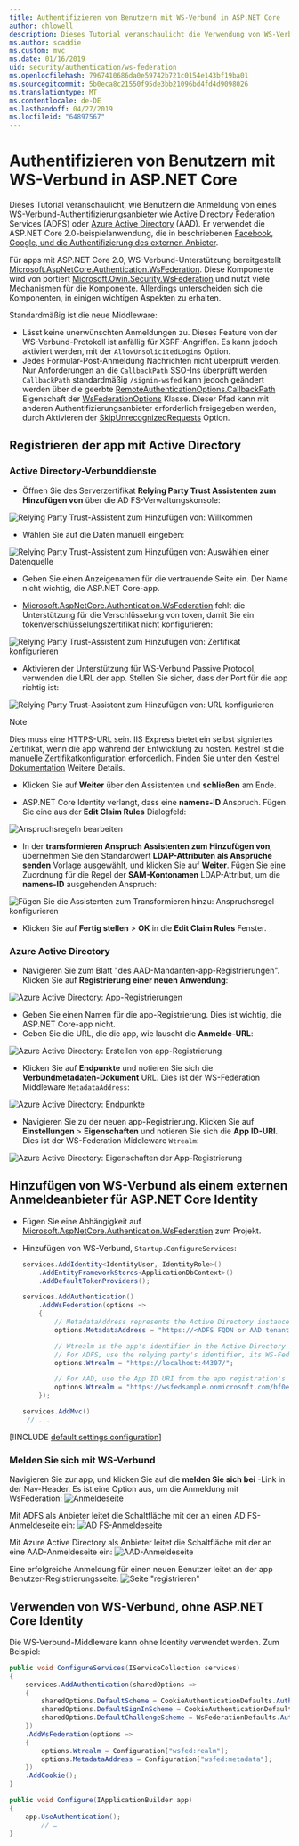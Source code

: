 ```yaml
---
title: Authentifizieren von Benutzern mit WS-Verbund in ASP.NET Core
author: chlowell
description: Dieses Tutorial veranschaulicht die Verwendung von WS-Verbund in einer ASP.NET Core-app.
ms.author: scaddie
ms.custom: mvc
ms.date: 01/16/2019
uid: security/authentication/ws-federation
ms.openlocfilehash: 7967410686da0e59742b721c0154e143bf19ba01
ms.sourcegitcommit: 5b0eca8c21550f95de3bb21096bd4fd4d9098026
ms.translationtype: MT
ms.contentlocale: de-DE
ms.lasthandoff: 04/27/2019
ms.locfileid: "64897567"
---
```

# <a name="authenticate-users-with-ws-federation-in-aspnet-core"></a>Authentifizieren von Benutzern mit WS-Verbund in ASP.NET Core

Dieses Tutorial veranschaulicht, wie Benutzern die Anmeldung von eines WS-Verbund-Authentifizierungsanbieter wie Active Directory Federation Services (ADFS) oder [Azure Active Directory](/azure/active-directory/) (AAD). Er verwendet die ASP.NET Core 2.0-beispielanwendung, die in beschriebenen [Facebook, Google, und die Authentifizierung des externen Anbieter](xref:security/authentication/social/index).

Für apps mit ASP.NET Core 2.0, WS-Verbund-Unterstützung bereitgestellt [Microsoft.AspNetCore.Authentication.WsFederation](https://www.nuget.org/packages/Microsoft.AspNetCore.Authentication.WsFederation). Diese Komponente wird von portiert [Microsoft.Owin.Security.WsFederation](https://www.nuget.org/packages/Microsoft.Owin.Security.WsFederation) und nutzt viele Mechanismen für die Komponente. Allerdings unterscheiden sich die Komponenten, in einigen wichtigen Aspekten zu erhalten.

Standardmäßig ist die neue Middleware:

* Lässt keine unerwünschten Anmeldungen zu. Dieses Feature von der WS-Verbund-Protokoll ist anfällig für XSRF-Angriffen. Es kann jedoch aktiviert werden, mit der `AllowUnsolicitedLogins` Option.
* Jedes Formular-Post-Anmeldung Nachrichten nicht überprüft werden. Nur Anforderungen an die `CallbackPath` SSO-Ins überprüft werden `CallbackPath` standardmäßig `/signin-wsfed` kann jedoch geändert werden über die geerbte [RemoteAuthenticationOptions.CallbackPath](/dotnet/api/microsoft.aspnetcore.authentication.remoteauthenticationoptions.callbackpath) Eigenschaft der [ WsFederationOptions](/dotnet/api/microsoft.aspnetcore.authentication.wsfederation.wsfederationoptions) Klasse. Dieser Pfad kann mit anderen Authentifizierungsanbieter erforderlich freigegeben werden, durch Aktivieren der [SkipUnrecognizedRequests](/dotnet/api/microsoft.aspnetcore.authentication.wsfederation.wsfederationoptions.skipunrecognizedrequests) Option.

## <a name="register-the-app-with-active-directory"></a>Registrieren der app mit Active Directory

### <a name="active-directory-federation-services"></a>Active Directory-Verbunddienste

* Öffnen Sie des Serverzertifikat **Relying Party Trust Assistenten zum Hinzufügen von** über die AD FS-Verwaltungskonsole:

![Relying Party Trust-Assistent zum Hinzufügen von: Willkommen](ws-federation/_static/AdfsAddTrust.png)

* Wählen Sie auf die Daten manuell eingeben:

![Relying Party Trust-Assistent zum Hinzufügen von: Auswählen einer Datenquelle](ws-federation/_static/AdfsSelectDataSource.png)

* Geben Sie einen Anzeigenamen für die vertrauende Seite ein. Der Name nicht wichtig, die ASP.NET Core-app.

* [Microsoft.AspNetCore.Authentication.WsFederation](https://www.nuget.org/packages/Microsoft.AspNetCore.Authentication.WsFederation) fehlt die Unterstützung für die Verschlüsselung von token, damit Sie ein tokenverschlüsselungszertifikat nicht konfigurieren:

![Relying Party Trust-Assistent zum Hinzufügen von: Zertifikat konfigurieren](ws-federation/_static/AdfsConfigureCert.png)

* Aktivieren der Unterstützung für WS-Verbund Passive Protocol, verwenden die URL der app. Stellen Sie sicher, dass der Port für die app richtig ist:

![Relying Party Trust-Assistent zum Hinzufügen von: URL konfigurieren](ws-federation/_static/AdfsConfigureUrl.png)

> [!NOTE]
> Dies muss eine HTTPS-URL sein. IIS Express bietet ein selbst signiertes Zertifikat, wenn die app während der Entwicklung zu hosten. Kestrel ist die manuelle Zertifikatkonfiguration erforderlich. Finden Sie unter den [Kestrel Dokumentation](xref:fundamentals/servers/kestrel) Weitere Details.

* Klicken Sie auf **Weiter** über den Assistenten und **schließen** am Ende.

* ASP.NET Core Identity verlangt, dass eine **namens-ID** Anspruch. Fügen Sie eine aus der **Edit Claim Rules** Dialogfeld:

![Anspruchsregeln bearbeiten](ws-federation/_static/EditClaimRules.png)

* In der **transformieren Anspruch Assistenten zum Hinzufügen von**, übernehmen Sie den Standardwert **LDAP-Attributen als Ansprüche senden** Vorlage ausgewählt, und klicken Sie auf **Weiter**. Fügen Sie eine Zuordnung für die Regel der **SAM-Kontonamen** LDAP-Attribut, um die **namens-ID** ausgehenden Anspruch:

![Fügen Sie die Assistenten zum Transformieren hinzu: Anspruchsregel konfigurieren](ws-federation/_static/AddTransformClaimRule.png)

* Klicken Sie auf **Fertig stellen** > **OK** in die **Edit Claim Rules** Fenster.

### <a name="azure-active-directory"></a>Azure Active Directory

* Navigieren Sie zum Blatt "des AAD-Mandanten-app-Registrierungen". Klicken Sie auf **Registrierung einer neuen Anwendung**:

![Azure Active Directory: App-Registrierungen](ws-federation/_static/AadNewAppRegistration.png)

* Geben Sie einen Namen für die app-Registrierung. Dies ist wichtig, die ASP.NET Core-app nicht.
* Geben Sie die URL, die die app, wie lauscht die **Anmelde-URL**:

![Azure Active Directory: Erstellen von app-Registrierung](ws-federation/_static/AadCreateAppRegistration.png)

* Klicken Sie auf **Endpunkte** und notieren Sie sich die **Verbundmetadaten-Dokument** URL. Dies ist der WS-Federation Middleware `MetadataAddress`:

![Azure Active Directory: Endpunkte](ws-federation/_static/AadFederationMetadataDocument.png)

* Navigieren Sie zu der neuen app-Registrierung. Klicken Sie auf **Einstellungen** > **Eigenschaften** und notieren Sie sich die **App ID-URI**. Dies ist der WS-Federation Middleware `Wtrealm`:

![Azure Active Directory: Eigenschaften der App-Registrierung](ws-federation/_static/AadAppIdUri.png)

## <a name="add-ws-federation-as-an-external-login-provider-for-aspnet-core-identity"></a>Hinzufügen von WS-Verbund als einem externen Anmeldeanbieter für ASP.NET Core Identity

* Fügen Sie eine Abhängigkeit auf [Microsoft.AspNetCore.Authentication.WsFederation](https://www.nuget.org/packages/Microsoft.AspNetCore.Authentication.WsFederation) zum Projekt.
* Hinzufügen von WS-Verbund, `Startup.ConfigureServices`:

    ```csharp
    services.AddIdentity<IdentityUser, IdentityRole>()
        .AddEntityFrameworkStores<ApplicationDbContext>()
        .AddDefaultTokenProviders();

    services.AddAuthentication()
        .AddWsFederation(options =>
        {
            // MetadataAddress represents the Active Directory instance used to authenticate users.
            options.MetadataAddress = "https://<ADFS FQDN or AAD tenant>/FederationMetadata/2007-06/FederationMetadata.xml";

            // Wtrealm is the app's identifier in the Active Directory instance.
            // For ADFS, use the relying party's identifier, its WS-Federation Passive protocol URL:
            options.Wtrealm = "https://localhost:44307/";

            // For AAD, use the App ID URI from the app registration's Properties blade:
            options.Wtrealm = "https://wsfedsample.onmicrosoft.com/bf0e7e6d-056e-4e37-b9a6-2c36797b9f01";
        });

    services.AddMvc()
     // ...
    ```

[!INCLUDE [default settings configuration](social/includes/default-settings.md)]

### <a name="log-in-with-ws-federation"></a>Melden Sie sich mit WS-Verbund

Navigieren Sie zur app, und klicken Sie auf die **melden Sie sich bei** -Link in der Nav-Header. Es ist eine Option aus, um die Anmeldung mit WsFederation: ![Anmeldeseite](ws-federation/_static/WsFederationButton.png)

Mit ADFS als Anbieter leitet die Schaltfläche mit der an einen AD FS-Anmeldeseite ein: ![AD FS-Anmeldeseite](ws-federation/_static/AdfsLoginPage.png)

Mit Azure Active Directory als Anbieter leitet die Schaltfläche mit der an eine AAD-Anmeldeseite ein: ![AAD-Anmeldeseite](ws-federation/_static/AadSignIn.png)

Eine erfolgreiche Anmeldung für einen neuen Benutzer leitet an der app Benutzer-Registrierungsseite: ![Seite "registrieren"](ws-federation/_static/Register.png)

## <a name="use-ws-federation-without-aspnet-core-identity"></a>Verwenden von WS-Verbund, ohne ASP.NET Core Identity

Die WS-Verbund-Middleware kann ohne Identity verwendet werden. Zum Beispiel:

```csharp
public void ConfigureServices(IServiceCollection services)
{
    services.AddAuthentication(sharedOptions =>
    {
        sharedOptions.DefaultScheme = CookieAuthenticationDefaults.AuthenticationScheme;
        sharedOptions.DefaultSignInScheme = CookieAuthenticationDefaults.AuthenticationScheme;
        sharedOptions.DefaultChallengeScheme = WsFederationDefaults.AuthenticationScheme;
    })
    .AddWsFederation(options =>
    {
        options.Wtrealm = Configuration["wsfed:realm"];
        options.MetadataAddress = Configuration["wsfed:metadata"];
    })
    .AddCookie();
}

public void Configure(IApplicationBuilder app)
{
    app.UseAuthentication();
        // …
}
```
